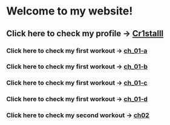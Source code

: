 # Welcome to my website!
## Click here to check my profile -> [Cr1stalll](https://github.com/Cr1stalll "悬停显示")
### Click here to check my first workout -> [ch_01-a](Cr1stalll.github.io/ch01/a.html)
### Click here to check my first workout -> [ch_01-b](Cr1stalll.github.io/ch01/b.html)
### Click here to check my first workout -> [ch_01-c](Cr1stalll.github.io/ch01/c.html)
### Click here to check my first workout -> [ch_01-d](Cr1stalll.github.io/ch01/d.html)
### Click here to check my second workout -> [ch02](Cr1stalll.github.io/ch02/gasket-triangle.html)
